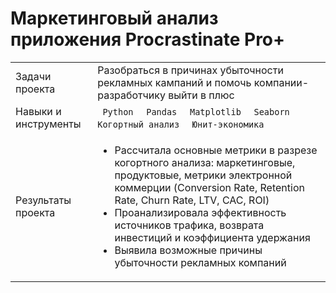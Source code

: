 # Маркетинговый анализ приложения Procrastinate Pro+
<table>
    <tr>
        <td>Задачи проекта</td>
        <td>Разобраться в причинах убыточности рекламных кампаний и помочь компании-разработчику выйти в плюс</td>
    </tr>
    <tr>
        <td>Навыки и инструменты</td>
        <td> 
          <code> Python </code>
          <code> Pandas </code>
          <code> Matplotlib </code>
          <code> Seaborn </code>
          <code> Когортный анализ </code>
          <code> Юнит-экономика  </code>
        </td>
    </tr>
    <tr>
        <td>Результаты проекта</td>
        <td> 
          <ul>
            <li>Рассчитала основные метрики в разрезе когортного анализа: маркетинговые, продуктовые, метрики электронной коммерции (Conversion Rate, Retention Rate, Churn Rate, LTV, CAC, ROI)</li>
            <li>Проанализировала эффективность источников трафика, возврата инвестиций и коэффициента удержания</li>
            <li>Выявила возможные причины убыточности рекламных компаний</li>
          </ul>
        </td>
    </tr>
</table>
